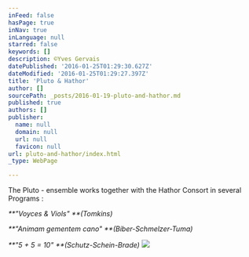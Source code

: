 ```yaml
---
inFeed: false
hasPage: true
inNav: true
inLanguage: null
starred: false
keywords: []
description: ©Yves Gervais
datePublished: '2016-01-25T01:29:30.627Z'
dateModified: '2016-01-25T01:29:27.397Z'
title: 'Pluto & Hathor'
author: []
sourcePath: _posts/2016-01-19-pluto-and-hathor.md
published: true
authors: []
publisher:
  name: null
  domain: null
  url: null
  favicon: null
url: pluto-and-hathor/index.html
_type: WebPage

---
```

The Pluto - ensemble works together with the Hathor Consort in several Programs :

_**"Voyces & Viols"    **(Tomkins)_

_**"Animam gementem cano"    **(Biber-Schmelzer-Tuma)_

_**"5 + 5 = 10"    **(Schutz-Schein-Brade)_
![](https://s3-us-west-2.amazonaws.com/the-grid-img/p/2f3b3064a97ec1b68bf9b43f8f71c7297c324c4f.jpg)